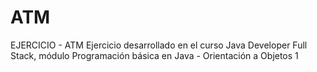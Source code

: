 # ATM
EJERCICIO - ATM
Ejercicio desarrollado en el curso Java Developer Full Stack, módulo Programación básica en Java - Orientación a Objetos 1
